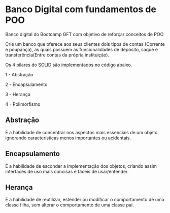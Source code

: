 # Banco Digital com fundamentos de POO
Banco digital do Bootcamp GFT com objetivo de reforçar conceitos de POO

Crie um banco que oferece aos seus clientes dois tipos de contas (Corrente e poupança),
as quais possuem as funcionalidades de depósito, saque e transferência(Entre contas da própria
instituição).

Os 4 pilares do SOLID são implementados no código abaixo.

1 - Abstração

2 - Encapsulamento

3 - Herança

4 - Polimorfismo

## Abstração
É a habilidade de concentrar nos aspectos mais essenciais de um objeto,
ignorando características menos importantes ou acidentais.

## Encapsulamento
É a habilidade de esconder a implementação dos objetos, criando assim interfaces
de uso mais concisas e fáceis de usar/entender.

## Herança
É a habilidade de reutilizar, estender ou modificar o comportamento de uma classe 
filha, sem alterar o comportamento de uma classe pai.
